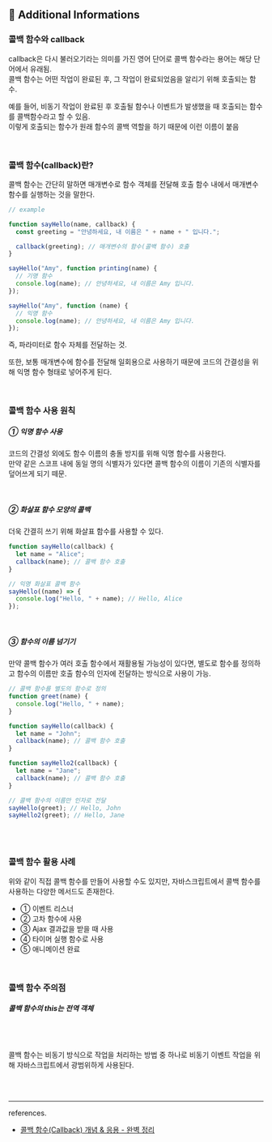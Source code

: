 ## 🧐 Additional Informations

### 콜백 함수와 callback

callback은 다시 불러오기라는 의미를 가진 영어 단어로 콜백 함수라는 용어는 해당 단어에서 유래됨. <br />
콜백 함수는 어떤 작업이 완료된 후, 그 작업이 완료되었음을 알리기 위해 호출되는 함수.

예를 들어, 비동기 작업이 완료된 후 호출될 함수나 이벤트가 발생했을 때 호출되는 함수를 콜백함수라고 할 수 있음.<br />
이렇게 호출되는 함수가 원래 함수의 콜백 역할을 하기 때문에 이런 이름이 붙음

<br />

### 콜백 함수(callback)란?

콜백 함수는 간단히 말하면 매개변수로 함수 객체를 전달해 호출 함수 내에서 매개변수 함수를 실행하는 것을 말한다.

```js
// example

function sayHello(name, callback) {
  const greeting = "안녕하세요, 내 이름은 " + name + " 입니다.";

  callback(greeting); // 매개변수의 함수(콜백 함수) 호출
}

sayHello("Amy", function printing(name) {
  // 기명 함수
  console.log(name); // 안녕하세요, 내 이름은 Amy 입니다.
});

sayHello("Amy", function (name) {
  // 익명 함수
  console.log(name); // 안녕하세요, 내 이름은 Amy 입니다.
});
```

즉, 파라미터로 함수 자체를 전달하는 것.

또한, 보통 매개변수에 함수를 전달해 일회용으로 사용하기 때문에 코드의 간결성을 위해 익명 함수 형태로 넣어주게 된다.

<br />

### 콜백 함수 사용 원칙

##### ① 익명 함수 사용

코드의 간결성 외에도 함수 이름의 충돌 방지를 위해 익명 함수를 사용한다. <br />
만약 같은 스코프 내에 동일 명의 식별자가 있다면 콜백 함수의 이름이 기존의 식별자를 덮어쓰게 되기 떼문.

<br />

##### ② 화살표 함수 모양의 콜백

더욱 간결히 쓰기 위해 화살표 함수를 사용할 수 있다. <br />

```js
function sayHello(callback) {
  let name = "Alice";
  callback(name); // 콜백 함수 호출
}

// 익명 화살표 콜백 함수
sayHello((name) => {
  console.log("Hello, " + name); // Hello, Alice
});
```

<br />

##### ③ 함수의 이름 넘기기

만약 콜백 함수가 여러 호출 함수에서 재활용될 가능성이 있다면, 별도로 함수를 정의하고 함수의 이름만 호출 함수의 인자에 전달하는 방식으로 사용이 가능.

```js
// 콜백 함수를 별도의 함수로 정의
function greet(name) {
  console.log("Hello, " + name);
}

function sayHello(callback) {
  let name = "John";
  callback(name); // 콜백 함수 호출
}

function sayHello2(callback) {
  let name = "Jane";
  callback(name); // 콜백 함수 호출
}

// 콜백 함수의 이름만 인자로 전달
sayHello(greet); // Hello, John
sayHello2(greet); // Hello, Jane
```

<br />
<br />

### 콜백 함수 활용 사례

위와 같이 직접 콜백 함수를 만들어 사용할 수도 있지만, 자바스크립트에서 콜백 함수를 사용하는 다양한 메서드도 존재한다.

- ① 이벤트 리스너
- ② 고차 함수에 사용
- ③ Ajax 결과값을 받을 때 사용
- ④ 타이머 실행 함수로 사용
- ⑤ 애니메이션 완료

<br />

### 콜백 함수 주의점

##### 콜백 함수의 this는 전역 객체

<br />
<br />

콜백 함수는 비동기 방식으로 작업을 처리하는 방법 중 하나로 비동기 이벤트 작업을 위해 자바스크립트에서 광범위하게 사용된다.

<br />
<br />
<hr />

references.

- [콜백 함수(Callback) 개념 & 응용 - 완벽 정리](https://inpa.tistory.com/entry/JS-📚-자바스크립트-콜백-함수)
